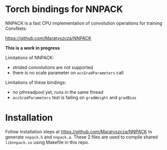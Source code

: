 Torch bindings for NNPACK 
=============

NNPACK is a fast CPU implementation of convolution operations for training ConvNets:
 
https://github.com/Maratyszcza/NNPACK

**This is a work in progress**

Limitations of NNPACK:

 * strided convolutions are not supported
 * there is no scale parameter on `accGradParameters` call 

Limitations of these bindings:

 * no pthreadpool yet, runs in the same thread
 * `accGradParameters` test is failing on `gradWeight` and `gradBias`

# Installation

Follow installation steps at https://github.com/Maratyszcza/NNPACK to generate `nnpack.h` and `nnpack.a`. These 2 files are used to compile shared `libnnpack.so` using Makefile in this repo.
